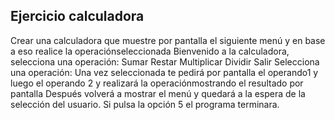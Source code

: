 ## Ejercicio calculadora
Crear una calculadora que muestre por pantalla el siguiente menú y en base a eso realice la operaciónseleccionada
    Bienvenido a la calculadora, selecciona una operación:
    Sumar
    Restar
    Multiplicar
    Dividir
    Salir
    Selecciona una operación:
    Una vez seleccionada te pedirá por pantalla el operando1 y luego el operando 2 y realizará la operaciónmostrando el resultado por pantalla
    Después volverá a mostrar el menú y quedará a la espera de la selección del usuario. Si pulsa la opción 5 el programa terminara.
